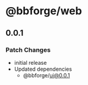# @bbforge/web

## 0.0.1

### Patch Changes

- initial release
- Updated dependencies
  - @bbforge/ui@0.0.1
